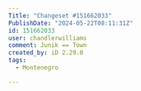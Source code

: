 ```yaml
---
Title: "Changeset #151662033"
PublishDate: "2024-05-22T08:11:31Z"
id: 151662033
user: chandlerwilliams
comment: Junik == Town
created_by: iD 2.29.0
tags:
  - Montenegro

---
```

